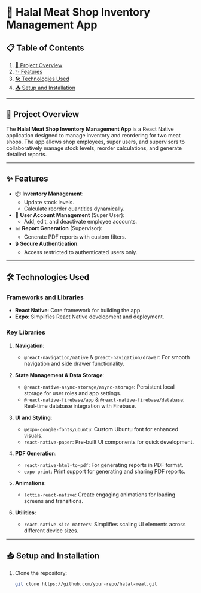 # 🛒 **Halal Meat Shop Inventory Management App**  

## 📋 **Table of Contents**  
1. [📖 Project Overview](#-project-overview)  
2. [✨ Features](#-features)  
3. [🛠️ Technologies Used](#-technologies-used)  
4. [📥 Setup and Installation](#-setup-and-installation)  
---

## 📖 **Project Overview**  
The **Halal Meat Shop Inventory Management App** is a React Native application designed to manage inventory and reordering for two meat shops. The app allows shop employees, super users, and supervisors to collaboratively manage stock levels, reorder calculations, and generate detailed reports.  

---

## ✨ **Features**  
- 📦 **Inventory Management**:  
  - Update stock levels.  
  - Calculate reorder quantities dynamically.  
- 👤 **User Account Management** (Super User):  
  - Add, edit, and deactivate employee accounts.  
- 📊 **Report Generation** (Supervisor):  
  - Generate PDF reports with custom filters.  
- 🔒 **Secure Authentication**:  
  - Access restricted to authenticated users only.  

---

## 🛠️ **Technologies Used**  

### **Frameworks and Libraries**  
- **React Native**: Core framework for building the app.  
- **Expo**: Simplifies React Native development and deployment.  

### **Key Libraries**  
1. **Navigation**:  
   - `@react-navigation/native` & `@react-navigation/drawer`: For smooth navigation and side drawer functionality.  

2. **State Management & Data Storage**:  
   - `@react-native-async-storage/async-storage`: Persistent local storage for user roles and app settings.  
   - `@react-native-firebase/app` & `@react-native-firebase/database`: Real-time database integration with Firebase.  

3. **UI and Styling**:  
   - `@expo-google-fonts/ubuntu`: Custom Ubuntu font for enhanced visuals.  
   - `react-native-paper`: Pre-built UI components for quick development.  

4. **PDF Generation**:  
   - `react-native-html-to-pdf`: For generating reports in PDF format.  
   - `expo-print`: Print support for generating and sharing PDF reports.  

5. **Animations**:  
   - `lottie-react-native`: Create engaging animations for loading screens and transitions.  

6. **Utilities**:  
   - `react-native-size-matters`: Simplifies scaling UI elements across different device sizes.  

---

## 📥 **Setup and Installation**  

1. Clone the repository:  
   ```bash
   git clone https://github.com/your-repo/halal-meat.git
